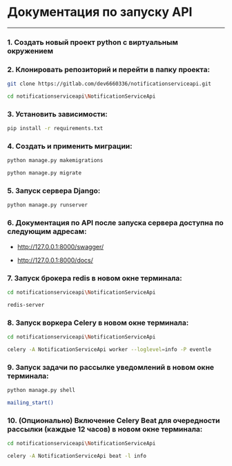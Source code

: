 # Документация по запуску API

***

### 1.	Создать новый проект python с виртуальным окружением

### 2.	Клонировать репозиторий и перейти в папку проекта:

```bash
git clone https://gitlab.com/dev6660336/notificationserviceapi.git
```
```bash
cd notificationserviceapi\NotificationServiceApi
```

### 3.	Установить зависимости:
```bash
pip install -r requirements.txt
```
### 4.	Создать и применить миграции:
```bash
python manage.py makemigrations
```
```bash
python manage.py migrate
```
### 5.	Запуск сервера Django:
```bash
python manage.py runserver
```
### 6. Документация по API после запуска сервера доступна по следующим адресам:

* http://127.0.0.1:8000/swagger/

* http://127.0.0.1:8000/docs/

### 7.	Запуск брокера redis в новом окне терминала:
```bash
cd notificationserviceapi\NotificationServiceApi
```
```bash
redis-server 
```
### 8.	Запуск воркера Celery в новом окне терминала:
```bash
cd notificationserviceapi\NotificationServiceApi
```
```bash
celery -A NotificationServiceApi worker --loglevel=info -P eventle
```
### 9.	Запуск задачи по рассылке уведомлений в новом окне терминала:
```bash
python manage.py shell
```
```bash
mailing_start()
```
### 10.	(Опционально) Включение Celery Beat для очередности рассылки (каждые 12 часов) в новом окне терминала:
```bash
cd notificationserviceapi\NotificationServiceApi
```
```bash
celery -A NotificationServiceApi beat -l info
```